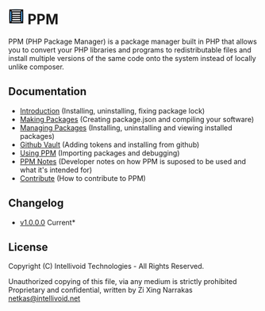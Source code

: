 # ![Verify Install](docs/logo/ppm_logo_32px.png "Verify Install") PPM

PPM (PHP Package Manager) is a package manager built in PHP that allows
you to convert your PHP libraries and programs to redistributable 
files and install multiple versions of the same code onto the system
instead of locally unlike composer.


## Documentation

 - [Introduction](docs/introduction.md) (Installing, uninstalling, fixing package lock)
 - [Making Packages](docs/making_packages.md) (Creating package.json and compiling your software)
 - [Managing Packages](#) (Installing, uninstalling and viewing installed packages)
 - [Github Vault](#) (Adding tokens and installing from github)
 - [Using PPM](#) (Importing packages and debugging)
 - [PPM Notes](#) (Developer notes on how PPM is suposed to be used and what it's intended for)
 - [Contribute](#) (How to contribute to PPM)


## Changelog
 - [v1.0.0.0](changelog/v1.0.0.0.txt) Current*


## License

Copyright (C) Intellivoid Technologies - All Rights Reserved.

Unauthorized copying of this file, via any medium is strictly prohibited
Proprietary and confidential, written by Zi Xing Narrakas <netkas@intellivoid.net>